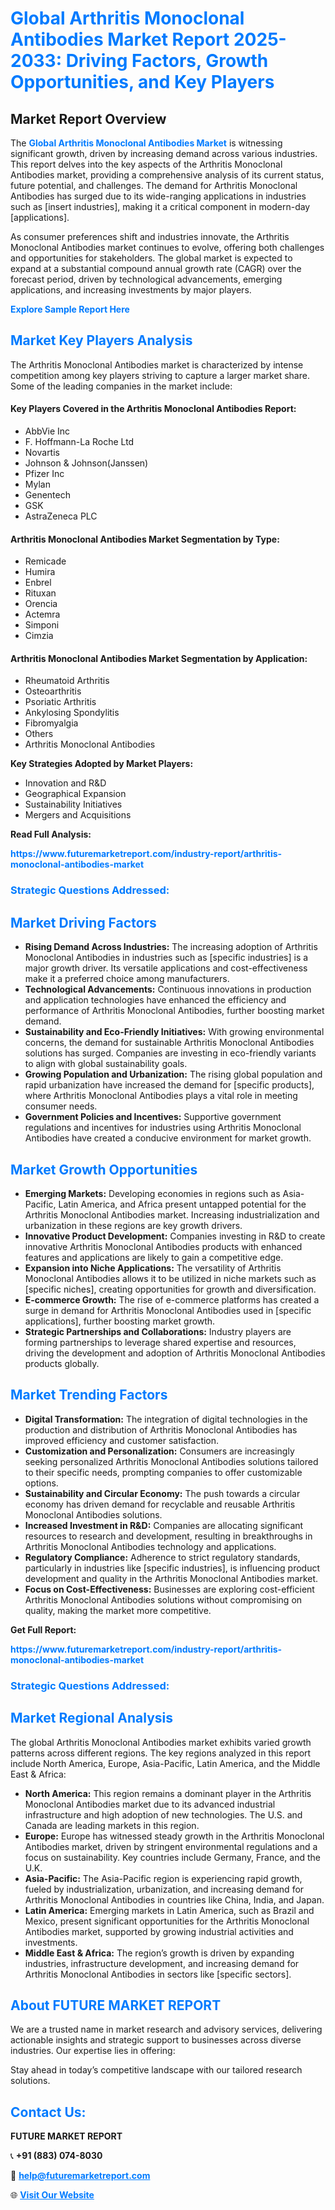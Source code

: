 <h1 style="color: #007BFF;">Global Arthritis Monoclonal Antibodies Market Report 2025-2033: Driving Factors, Growth Opportunities, and Key Players</h1>

<section id="overview">
<h2>Market Report Overview</h2>
<p>The <a href="https://www.futuremarketreport.com/industry-report/arthritis-monoclonal-antibodies-market" style="color: #007BFF; text-decoration: none;"><strong>Global Arthritis Monoclonal Antibodies Market</strong></a> is witnessing significant growth, driven by increasing demand across various industries. This report delves into the key aspects of the Arthritis Monoclonal Antibodies market, providing a comprehensive analysis of its current status, future potential, and challenges. The demand for Arthritis Monoclonal Antibodies has surged due to its wide-ranging applications in industries such as [insert industries], making it a critical component in modern-day [applications].</p>
<p>As consumer preferences shift and industries innovate, the Arthritis Monoclonal Antibodies market continues to evolve, offering both challenges and opportunities for stakeholders. The global market is expected to expand at a substantial compound annual growth rate (CAGR) over the forecast period, driven by technological advancements, emerging applications, and increasing investments by major players.</p>
</section>

<section id="overview">
<p><a href="https://www.futuremarketreport.com/request-sample/reportId=123658" style="color: #007BFF; text-decoration: none;"><strong>Explore Sample Report Here</strong></a></p>
</section>

<section id="key-players">
<h2 style="color: #007BFF;">Market Key Players Analysis</h2>
<p>The Arthritis Monoclonal Antibodies market is characterized by intense competition among key players striving to capture a larger market share. Some of the leading companies in the market include:</p>
<h4>Key Players Covered in the Arthritis Monoclonal Antibodies Report:</h4>
<ul><li>AbbVie Inc</li><li>F. Hoffmann-La Roche Ltd</li><li>Novartis</li><li>Johnson &amp; Johnson(Janssen)</li><li>Pfizer Inc</li><li>Mylan</li><li>Genentech</li><li>GSK</li><li>AstraZeneca PLC</li></ul>
<h4>Arthritis Monoclonal Antibodies Market Segmentation by Type:</h4>
<ul><li>Remicade</li><li>Humira</li><li>Enbrel</li><li>Rituxan</li><li>Orencia</li><li>Actemra</li><li>Simponi</li><li>Cimzia</li></ul>

<h4>Arthritis Monoclonal Antibodies Market Segmentation by Application:</h4>
<ul><li>Rheumatoid Arthritis</li><li>Osteoarthritis</li><li>Psoriatic Arthritis</li><li>Ankylosing Spondylitis</li><li>Fibromyalgia</li><li>Others</li><li>Arthritis Monoclonal Antibodies</li></ul>
<p><strong>Key Strategies Adopted by Market Players:</strong></p>
<ul>
<li>Innovation and R&D</li>
<li>Geographical Expansion</li>
<li>Sustainability Initiatives</li>
<li>Mergers and Acquisitions</li>
</ul>
</section>

<section>
<p><strong>Read Full Analysis: </strong></p><a href="https://www.futuremarketreport.com/industry-report/arthritis-monoclonal-antibodies-market" style="color: #007BFF; text-decoration: none;"><strong>https://www.futuremarketreport.com/industry-report/arthritis-monoclonal-antibodies-market</strong></a>
<h3 style="color: #007BFF;">Strategic Questions Addressed:</h3>
</section>

<section id="driving-factors">
<h2 style="color: #007BFF;">Market Driving Factors</h2>
<ul>
<li><strong>Rising Demand Across Industries:</strong> The increasing adoption of Arthritis Monoclonal Antibodies in industries such as [specific industries] is a major growth driver. Its versatile applications and cost-effectiveness make it a preferred choice among manufacturers.</li>
<li><strong>Technological Advancements:</strong> Continuous innovations in production and application technologies have enhanced the efficiency and performance of Arthritis Monoclonal Antibodies, further boosting market demand.</li>
<li><strong>Sustainability and Eco-Friendly Initiatives:</strong> With growing environmental concerns, the demand for sustainable Arthritis Monoclonal Antibodies solutions has surged. Companies are investing in eco-friendly variants to align with global sustainability goals.</li>
<li><strong>Growing Population and Urbanization:</strong> The rising global population and rapid urbanization have increased the demand for [specific products], where Arthritis Monoclonal Antibodies plays a vital role in meeting consumer needs.</li>
<li><strong>Government Policies and Incentives:</strong> Supportive government regulations and incentives for industries using Arthritis Monoclonal Antibodies have created a conducive environment for market growth.</li>
</ul>
</section>

<section id="growth-opportunities">
<h2 style="color: #007BFF;">Market Growth Opportunities</h2>
<ul>
<li><strong>Emerging Markets:</strong> Developing economies in regions such as Asia-Pacific, Latin America, and Africa present untapped potential for the Arthritis Monoclonal Antibodies market. Increasing industrialization and urbanization in these regions are key growth drivers.</li>
<li><strong>Innovative Product Development:</strong> Companies investing in R&D to create innovative Arthritis Monoclonal Antibodies products with enhanced features and applications are likely to gain a competitive edge.</li>
<li><strong>Expansion into Niche Applications:</strong> The versatility of Arthritis Monoclonal Antibodies allows it to be utilized in niche markets such as [specific niches], creating opportunities for growth and diversification.</li>
<li><strong>E-commerce Growth:</strong> The rise of e-commerce platforms has created a surge in demand for Arthritis Monoclonal Antibodies used in [specific applications], further boosting market growth.</li>
<li><strong>Strategic Partnerships and Collaborations:</strong> Industry players are forming partnerships to leverage shared expertise and resources, driving the development and adoption of Arthritis Monoclonal Antibodies products globally.</li>
</ul>
</section>

<section id="trending-factors">
<h2 style="color: #007BFF;">Market Trending Factors</h2>
<ul>
<li><strong>Digital Transformation:</strong> The integration of digital technologies in the production and distribution of Arthritis Monoclonal Antibodies has improved efficiency and customer satisfaction.</li>
<li><strong>Customization and Personalization:</strong> Consumers are increasingly seeking personalized Arthritis Monoclonal Antibodies solutions tailored to their specific needs, prompting companies to offer customizable options.</li>
<li><strong>Sustainability and Circular Economy:</strong> The push towards a circular economy has driven demand for recyclable and reusable Arthritis Monoclonal Antibodies solutions.</li>
<li><strong>Increased Investment in R&D:</strong> Companies are allocating significant resources to research and development, resulting in breakthroughs in Arthritis Monoclonal Antibodies technology and applications.</li>
<li><strong>Regulatory Compliance:</strong> Adherence to strict regulatory standards, particularly in industries like [specific industries], is influencing product development and quality in the Arthritis Monoclonal Antibodies market.</li>
<li><strong>Focus on Cost-Effectiveness:</strong> Businesses are exploring cost-efficient Arthritis Monoclonal Antibodies solutions without compromising on quality, making the market more competitive.</li>
</ul>
</section>

<section>
<p><strong>Get Full Report: </strong></p><a href="https://www.futuremarketreport.com/industry-report/arthritis-monoclonal-antibodies-market" style="color: #007BFF; text-decoration: none;"><strong>https://www.futuremarketreport.com/industry-report/arthritis-monoclonal-antibodies-market</strong></a>
<h3 style="color: #007BFF;">Strategic Questions Addressed:</h3>
</section>


<section id="regional-analysis">
<h2 style="color: #007BFF;">Market Regional Analysis</h2>
<p>The global Arthritis Monoclonal Antibodies market exhibits varied growth patterns across different regions. The key regions analyzed in this report include North America, Europe, Asia-Pacific, Latin America, and the Middle East & Africa:</p>
<ul>
<li><strong>North America:</strong> This region remains a dominant player in the Arthritis Monoclonal Antibodies market due to its advanced industrial infrastructure and high adoption of new technologies. The U.S. and Canada are leading markets in this region.</li>
<li><strong>Europe:</strong> Europe has witnessed steady growth in the Arthritis Monoclonal Antibodies market, driven by stringent environmental regulations and a focus on sustainability. Key countries include Germany, France, and the U.K.</li>
<li><strong>Asia-Pacific:</strong> The Asia-Pacific region is experiencing rapid growth, fueled by industrialization, urbanization, and increasing demand for Arthritis Monoclonal Antibodies in countries like China, India, and Japan.</li>
<li><strong>Latin America:</strong> Emerging markets in Latin America, such as Brazil and Mexico, present significant opportunities for the Arthritis Monoclonal Antibodies market, supported by growing industrial activities and investments.</li>
<li><strong>Middle East & Africa:</strong> The region’s growth is driven by expanding industries, infrastructure development, and increasing demand for Arthritis Monoclonal Antibodies in sectors like [specific sectors].</li>
</ul>
</section>

<footer>
<h2 style="color: #007BFF;">About FUTURE MARKET REPORT</h2>
<p>We are a trusted name in market research and advisory services, delivering actionable insights and strategic support to businesses across diverse industries. Our expertise lies in offering:</p>

<p>Stay ahead in today’s competitive landscape with our tailored research solutions.</p>

<h2 style="color: #007BFF;">Contact Us:</h2>
<p><strong>FUTURE MARKET REPORT</strong></p>
<p>📞 <strong>+91 (883) 074-8030</strong></p>
<p>📧 <strong><a href="mailto:help@futuremarketreport.com" style="color: #007BFF;">help@futuremarketreport.com</a></strong></p>
<p>🌐 <strong><a href="https://www.futuremarketreport.com/" style="color: #007BFF;">Visit Our Website</a></strong></p>
</footer>